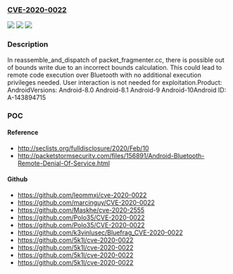 ### [CVE-2020-0022](https://cve.mitre.org/cgi-bin/cvename.cgi?name=CVE-2020-0022)
![](https://img.shields.io/static/v1?label=Product&message=Android&color=blue)
![](https://img.shields.io/static/v1?label=Version&message=n%2Fa&color=blue)
![](https://img.shields.io/static/v1?label=Vulnerability&message=Denial%20of%20service&color=brighgreen)

### Description

In reassemble_and_dispatch of packet_fragmenter.cc, there is possible out of bounds write due to an incorrect bounds calculation. This could lead to remote code execution over Bluetooth with no additional execution privileges needed. User interaction is not needed for exploitation.Product: AndroidVersions: Android-8.0 Android-8.1 Android-9 Android-10Android ID: A-143894715

### POC

#### Reference
- http://seclists.org/fulldisclosure/2020/Feb/10
- http://packetstormsecurity.com/files/156891/Android-Bluetooth-Remote-Denial-Of-Service.html

#### Github
- https://github.com/leommxj/cve-2020-0022
- https://github.com/marcinguy/CVE-2020-0022
- https://github.com/Maskhe/cve-2020-2555
- https://github.com/Polo35/CVE-2020-0022
- https://github.com/Polo35/CVE-2020-0022
- https://github.com/k3vinlusec/Bluefrag_CVE-2020-0022
- https://github.com/5k1l/cve-2020-0022
- https://github.com/5k1l/cve-2020-0022
- https://github.com/5k1l/cve-2020-0022
- https://github.com/5k1l/cve-2020-0022

